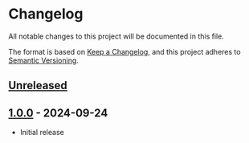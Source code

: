 # Changelog

All notable changes to this project will be documented in this file.

The format is based on [Keep a Changelog](https://keepachangelog.com/en/1.0.0/),
and this project adheres to [Semantic Versioning](https://semver.org/spec/v2.0.0.html).

## [Unreleased]

## [1.0.0] - 2024-09-24

- Initial release

[Unreleased]: https://github.com/itk-dev-rpa/udtraek-tilmelding-digital-post/compare/1.0.0...HEAD
[1.0.0]: https://github.com/itk-dev-rpa/udtraek-tilmelding-digital-post/releases/tag/1.0.0